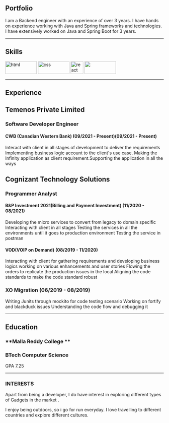 ## Portfolio

I am a Backend engineer with an experience of over 3 years. I have hands on experience working with Java and Spring frameworks and technologies. I have extensively worked on Java and Spring Boot for 3 years.

---

## Skills

<p align='left'>
  <img src="https://upload.wikimedia.org/wikipedia/commons/thumb/e/e9/Java-Debugging-Tips-881x441.jpg/800px-Java-Debugging-Tips-881x441.jpg" alt="html" width="100" height="40">
  <img src='https://res.cloudinary.com/practicaldev/image/fetch/s--zrUJwvgZ--/c_imagga_scale,f_auto,fl_progressive,h_900,q_auto,w_1600/https://dev-to-uploads.s3.amazonaws.com/uploads/articles/bupbqc9fctvw4j7r14it.png' alt="css" width="100" height="40">
  
   <img src="https://techcrunch.com/wp-content/uploads/2015/09/gitlab.png" alt="react" width="auto" height="40"/>
   <img src="https://webapp.io/blog/content/images/2019/11/postgres.png" width="100" height="40"/>
</p>

---

## Experience

## Temenos Private Limited
### **Software Developer Engineer**
#### CWB (Canadian Western Bank) (09/2021 - Present)(09/2021 - Present)

Interact with client in all stages of development to deliver the requirements
Implementing business logic account to the client's use case.
Making the Infinity application as client requirement.Supporting the application in all the ways


## Cognizant Technology Solutions
### **Programmer Analyst**
#### B&P Investment 2021(Billing and Payment Investment) (11/2020 - 08/2021)

Developing the micro services to convert from legacy to domain specific
Interacting with client in all stages
Testing the services in all the environments until it goes to production environment
Testing the service in postman

#### VOD(VOIP on Demand) (08/2019 - 11/2020)

Interacting with client for gathering requirements and developing business logics
working on various enhancements and user stories
Flowing the orders to replicate the production issues in the local Aligning the code standards to make the code standard robust

### XO Migration (06/2019 - 08/2019)

Writing Junits through mockito for code testing scenario Working on fortify and blackduck issues
Understanding the code flow and debugging it

---

## Education

### **Malla Reddy College **
### BTech Computer Science
GPA 7.25

---

### INTERESTS
Apart from being a developer, I do have interest in exploring different types of Gadgets in the market .

I enjoy being outdoors, so i go for run everyday. I love travelling to different countries and explore different cultures.
